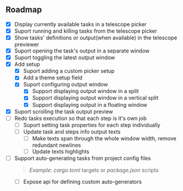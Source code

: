 ## Roadmap

- [x] Display currently available tasks in a telescope picker
- [x] Suport running and killing tasks from the telescope picker
- [x] Show tasks' definitions or output(when available) in the telescope previewer
- [x] Suport opening the task's output in a separate window
- [x] Suport toggling the latest output window
- [x] Add setup
  - [x] Suport adding a custom picker setup
  - [x] Add a theme setup field
  - [x] Suport configuring output window
    - [x] Support displaying output window in a split
    - [x] Support displaying output window in a vertical split
    - [x] Support displaying output in a floating window
- [x] Suport scrolling the task output preview
- [ ] Redo tasks execution so that each step is it's own job
  - [ ] Suport setting task properties for each step individually
  - [ ] Update task and steps info output texts
    - [ ] Make texts span through the whole window width, remove redundant newlines
    - [ ] Update texts highlights
- [ ] Support auto-generating tasks from project config files
  > _Example_: _cargo.toml_ targets or _package.json_ scripts
  - [ ] Expose api for defining custom auto-generators
